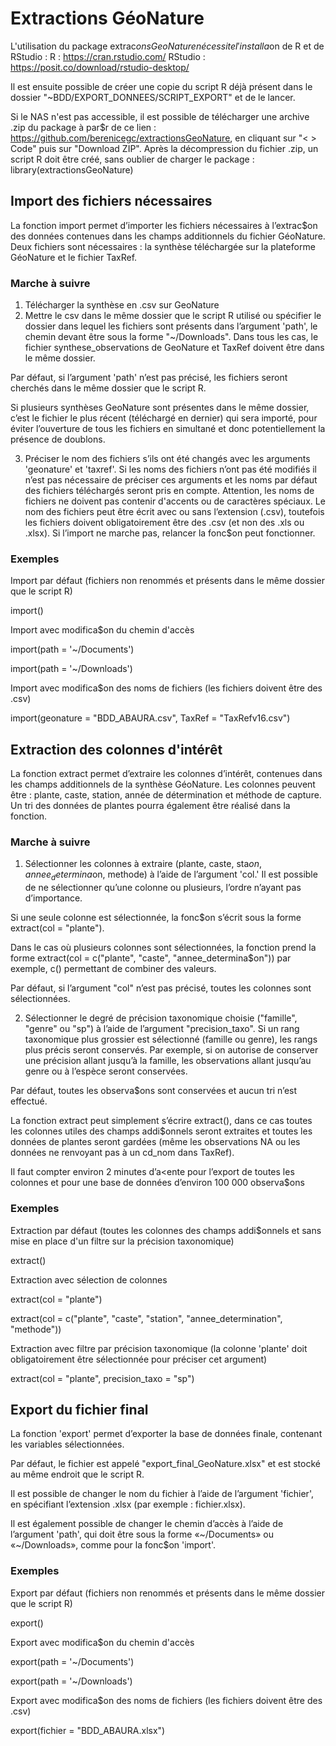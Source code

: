 # Extractions GéoNature

L'utilisation du package extrac$onsGeoNature nécessite l'installa$on de R et de RStudio : 
R : https://cran.rstudio.com/
RStudio : https://posit.co/download/rstudio-desktop/

Il est ensuite possible de créer une copie du script R déjà présent dans le dossier "~BDD/EXPORT_DONNEES/SCRIPT_EXPORT" et de le lancer.

Si le NAS n'est pas accessible, il est possible de télécharger une archive .zip du package à par$r de ce lien : https://github.com/berenicegc/extractionsGeoNature, en cliquant sur "< > Code" puis sur "Download ZIP".
Après la décompression du fichier .zip, un script R doit être créé, sans oublier de charger le package :
library(extractionsGeoNature)

## Import des fichiers nécessaires
La fonction import permet d’importer les fichiers nécessaires à l’extrac$on des données contenues dans les champs additionnels du fichier GéoNature. Deux fichiers sont nécessaires : la synthèse téléchargée sur la plateforme GéoNature et le fichier TaxRef.

### Marche à suivre
1. Télécharger la synthèse en .csv sur GeoNature
2. Mettre le csv dans le même dossier que le script R utilisé ou spécifier le dossier dans lequel les fichiers sont présents dans l’argument 'path', le chemin devant être sous la forme "~/Downloads". Dans tous les cas, le fichier synthese_observations de GeoNature et TaxRef doivent être dans le même dossier.

Par défaut, si l’argument 'path' n’est pas précisé, les fichiers seront cherchés dans le même dossier que le script R.

Si plusieurs synthèses GeoNature sont présentes dans le même dossier, c’est le fichier le plus récent (téléchargé en dernier) qui sera importé, pour éviter l’ouverture de tous les fichiers en simultané et donc potentiellement la présence de doublons.

3. Préciser le nom des fichiers s’ils ont été changés avec les arguments 'geonature' et 'taxref'. Si les noms des fichiers n’ont pas été modifiés il n’est pas nécessaire de préciser ces arguments et les noms par défaut des fichiers téléchargés seront pris en compte. Attention, les noms de fichiers ne doivent pas contenir d'accents ou de caractères spéciaux. Le nom des fichiers peut être écrit avec ou sans l’extension (.csv), toutefois les fichiers doivent obligatoirement être des .csv (et non des .xls ou .xlsx). Si l’import ne marche pas, relancer la fonc$on peut fonctionner.

### Exemples
Import par défaut (fichiers non renommés et présents dans le même dossier que le script R)

import()


Import avec modifica$on du chemin d'accès

import(path = '~/Documents')

import(path = '~/Downloads')


Import avec modifica$on des noms de fichiers (les fichiers doivent être des .csv)

import(geonature = "BDD_ABAURA.csv", TaxRef = "TaxRefv16.csv") 

## Extraction des colonnes d'intérêt

La fonction extract permet d’extraire les colonnes d’intérêt, contenues dans les champs additionnels de la synthèse GéoNature. Les colonnes peuvent être : plante, caste, station, année de détermination et méthode de capture. Un tri des données de plantes pourra également être réalisé dans la fonction.

### Marche à suivre
1. Sélectionner les colonnes à extraire (plante, caste, sta$on, annee_determina$on, methode) à l’aide de l’argument 'col.' Il est possible de ne sélectionner qu’une colonne ou plusieurs, l’ordre n’ayant pas d’importance.

Si une seule colonne est sélectionnée, la fonc$on s’écrit sous la forme extract(col = "plante").

Dans le cas où plusieurs colonnes sont sélectionnées, la fonction prend la forme extract(col = c("plante", "caste", "annee_determina$on")) par exemple, c() permettant de combiner des valeurs.

Par défaut, si l’argument "col" n’est pas précisé, toutes les colonnes sont sélectionnées.

2. Sélectionner le degré de précision taxonomique choisie ("famille", "genre" ou "sp") à l’aide de l’argument "precision_taxo". Si un rang taxonomique plus grossier est sélectionné (famille ou genre), les rangs plus précis seront conservés. Par exemple, si on autorise de conserver une précision allant jusqu’à la famille, les observations allant jusqu’au genre ou à l’espèce seront conservées.

Par défaut, toutes les observa$ons sont conservées et aucun tri n’est effectué.
  
La fonction extract peut simplement s’écrire extract(), dans ce cas toutes les colonnes utiles des champs addi$onnels seront extraites et toutes les données de plantes seront gardées (même les observations NA ou les données ne renvoyant pas à un cd_nom dans TaxRef).

Il faut compter environ 2 minutes d’a<ente pour l’export de toutes les colonnes et pour une base de données d’environ 100 000 observa$ons

### Exemples
Extraction par défaut (toutes les colonnes des champs addi$onnels et sans mise en place d'un filtre sur la précision taxonomique)

extract()


Extraction avec sélection de colonnes

extract(col = "plante")

extract(col = c("plante", "caste", "station", "annee_determination", "methode"))


Extraction avec filtre par précision taxonomique (la colonne 'plante' doit obligatoirement être sélectionnée pour préciser cet argument)

extract(col = "plante", precision_taxo = "sp")


## Export du fichier final
La fonction 'export' permet d’exporter la base de données finale, contenant les variables sélectionnées.

Par défaut, le fichier est appelé "export_final_GeoNature.xlsx" et est stocké au même endroit que le script R.

Il est possible de changer le nom du fichier à l’aide de l’argument 'fichier', en spécifiant l’extension .xlsx (par exemple : fichier.xlsx).

Il est également possible de changer le chemin d’accès à l’aide de l’argument 'path', qui doit être sous la forme «~/Documents» ou «~/Downloads», comme pour la fonc$on 'import'.

### Exemples
Export par défaut (fichiers non renommés et présents dans le même dossier que le script R)

export()


Export avec modifica$on du chemin d'accès

export(path = '~/Documents')

export(path = '~/Downloads')


Export avec modifica$on des noms de fichiers (les fichiers doivent être des .csv)

export(fichier = "BDD_ABAURA.xlsx")
